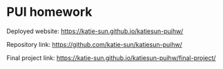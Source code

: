 # PUI homework

Deployed website: https://katie-sun.github.io/katiesun-puihw/

Repository link: https://github.com/katie-sun/katiesun-puihw/

Final project link: https://katie-sun.github.io/katiesun-puihw/final-project/